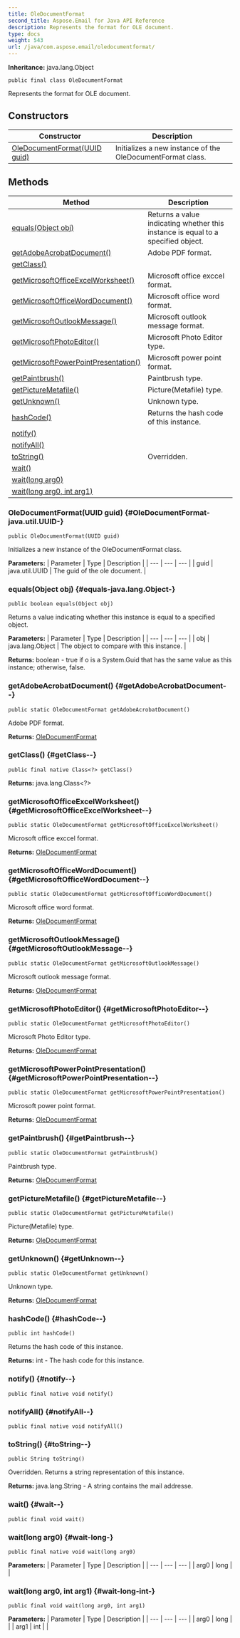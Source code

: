 ```yaml
---
title: OleDocumentFormat
second_title: Aspose.Email for Java API Reference
description: Represents the format for OLE document.
type: docs
weight: 543
url: /java/com.aspose.email/oledocumentformat/
---
```


**Inheritance:**
java.lang.Object
```
public final class OleDocumentFormat
```

Represents the format for OLE document.
## Constructors

| Constructor | Description |
| --- | --- |
| [OleDocumentFormat(UUID guid)](#OleDocumentFormat-java.util.UUID-) | Initializes a new instance of the OleDocumentFormat class. |
## Methods

| Method | Description |
| --- | --- |
| [equals(Object obj)](#equals-java.lang.Object-) | Returns a value indicating whether this instance is equal to a specified object. |
| [getAdobeAcrobatDocument()](#getAdobeAcrobatDocument--) | Adobe PDF format. |
| [getClass()](#getClass--) |  |
| [getMicrosoftOfficeExcelWorksheet()](#getMicrosoftOfficeExcelWorksheet--) | Microsoft office exccel format. |
| [getMicrosoftOfficeWordDocument()](#getMicrosoftOfficeWordDocument--) | Microsoft office word format. |
| [getMicrosoftOutlookMessage()](#getMicrosoftOutlookMessage--) | Microsoft outlook message format. |
| [getMicrosoftPhotoEditor()](#getMicrosoftPhotoEditor--) | Microsoft Photo Editor type. |
| [getMicrosoftPowerPointPresentation()](#getMicrosoftPowerPointPresentation--) | Microsoft power point format. |
| [getPaintbrush()](#getPaintbrush--) | Paintbrush type. |
| [getPictureMetafile()](#getPictureMetafile--) | Picture(Metafile) type. |
| [getUnknown()](#getUnknown--) | Unknown type. |
| [hashCode()](#hashCode--) | Returns the hash code of this instance. |
| [notify()](#notify--) |  |
| [notifyAll()](#notifyAll--) |  |
| [toString()](#toString--) | Overridden. |
| [wait()](#wait--) |  |
| [wait(long arg0)](#wait-long-) |  |
| [wait(long arg0, int arg1)](#wait-long-int-) |  |
### OleDocumentFormat(UUID guid) {#OleDocumentFormat-java.util.UUID-}
```
public OleDocumentFormat(UUID guid)
```


Initializes a new instance of the OleDocumentFormat class.

**Parameters:**
| Parameter | Type | Description |
| --- | --- | --- |
| guid | java.util.UUID | The guid of the ole document. |

### equals(Object obj) {#equals-java.lang.Object-}
```
public boolean equals(Object obj)
```


Returns a value indicating whether this instance is equal to a specified object.

**Parameters:**
| Parameter | Type | Description |
| --- | --- | --- |
| obj | java.lang.Object | The object to compare with this instance. |

**Returns:**
boolean - true if o is a System.Guid that has the same value as this instance; otherwise, false.
### getAdobeAcrobatDocument() {#getAdobeAcrobatDocument--}
```
public static OleDocumentFormat getAdobeAcrobatDocument()
```


Adobe PDF format.

**Returns:**
[OleDocumentFormat](../../com.aspose.email/oledocumentformat)
### getClass() {#getClass--}
```
public final native Class<?> getClass()
```




**Returns:**
java.lang.Class<?>
### getMicrosoftOfficeExcelWorksheet() {#getMicrosoftOfficeExcelWorksheet--}
```
public static OleDocumentFormat getMicrosoftOfficeExcelWorksheet()
```


Microsoft office exccel format.

**Returns:**
[OleDocumentFormat](../../com.aspose.email/oledocumentformat)
### getMicrosoftOfficeWordDocument() {#getMicrosoftOfficeWordDocument--}
```
public static OleDocumentFormat getMicrosoftOfficeWordDocument()
```


Microsoft office word format.

**Returns:**
[OleDocumentFormat](../../com.aspose.email/oledocumentformat)
### getMicrosoftOutlookMessage() {#getMicrosoftOutlookMessage--}
```
public static OleDocumentFormat getMicrosoftOutlookMessage()
```


Microsoft outlook message format.

**Returns:**
[OleDocumentFormat](../../com.aspose.email/oledocumentformat)
### getMicrosoftPhotoEditor() {#getMicrosoftPhotoEditor--}
```
public static OleDocumentFormat getMicrosoftPhotoEditor()
```


Microsoft Photo Editor type.

**Returns:**
[OleDocumentFormat](../../com.aspose.email/oledocumentformat)
### getMicrosoftPowerPointPresentation() {#getMicrosoftPowerPointPresentation--}
```
public static OleDocumentFormat getMicrosoftPowerPointPresentation()
```


Microsoft power point format.

**Returns:**
[OleDocumentFormat](../../com.aspose.email/oledocumentformat)
### getPaintbrush() {#getPaintbrush--}
```
public static OleDocumentFormat getPaintbrush()
```


Paintbrush type.

**Returns:**
[OleDocumentFormat](../../com.aspose.email/oledocumentformat)
### getPictureMetafile() {#getPictureMetafile--}
```
public static OleDocumentFormat getPictureMetafile()
```


Picture(Metafile) type.

**Returns:**
[OleDocumentFormat](../../com.aspose.email/oledocumentformat)
### getUnknown() {#getUnknown--}
```
public static OleDocumentFormat getUnknown()
```


Unknown type.

**Returns:**
[OleDocumentFormat](../../com.aspose.email/oledocumentformat)
### hashCode() {#hashCode--}
```
public int hashCode()
```


Returns the hash code of this instance.

**Returns:**
int - The hash code for this instance.
### notify() {#notify--}
```
public final native void notify()
```




### notifyAll() {#notifyAll--}
```
public final native void notifyAll()
```




### toString() {#toString--}
```
public String toString()
```


Overridden. Returns a string representation of this instance.

**Returns:**
java.lang.String - A string contains the mail addresse.
### wait() {#wait--}
```
public final void wait()
```




### wait(long arg0) {#wait-long-}
```
public final native void wait(long arg0)
```




**Parameters:**
| Parameter | Type | Description |
| --- | --- | --- |
| arg0 | long |  |

### wait(long arg0, int arg1) {#wait-long-int-}
```
public final void wait(long arg0, int arg1)
```




**Parameters:**
| Parameter | Type | Description |
| --- | --- | --- |
| arg0 | long |  |
| arg1 | int |  |

